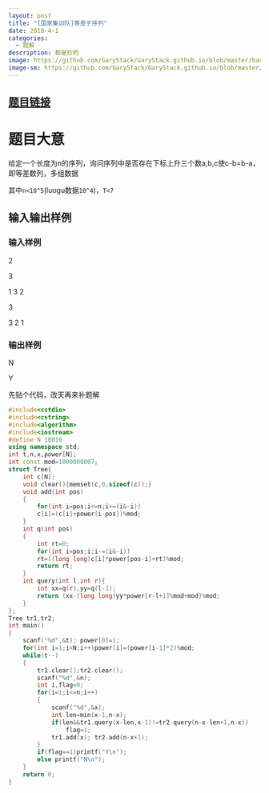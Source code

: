 ```yaml
---
layout: post
title: "[国家集训队]等差子序列"
date: 2018-4-1
categories:
  - 题解
description: 都是抄的
image: https://github.com/GaryStack/GaryStack.github.io/blob/master/background/%E6%9D%82/timg%20(4).jpg?raw=true
image-sm: https://github.com/GaryStack/GaryStack.github.io/blob/master/background/%E6%9D%82/timg%20(4).jpg?raw=true
---
```

## [题目链接](https://www.luogu.org/problemnew/show/P2757)

# 题目大意

给定一个长度为n的序列，询问序列中是否存在下标上升三个数a,b,c使c-b=b-a，即等差数列，多组数据

其中`n<10^5`(luogu数据`10^4`)，`T<7`

## 输入输出样例
### 输入样例
2

3

1 3 2

3

3 2 1

### 输出样例

N

Y

先贴个代码，改天再来补题解

```cpp
#include<cstdio>
#include<cstring>
#include<algorithm>
#include<iostream>
#define N 10010
using namespace std;
int t,n,x,power[N];
int const mod=1000000007;
struct Tree{
	int c[N];
	void clear(){memset(c,0,sizeof(c));}
	void add(int pos)
	{
		for(int i=pos;i<=n;i+=(i&-i))
		c[i]=(c[i]+power[i-pos])%mod;
    }
    int q(int pos)
	{
		int rt=0;
		for(int i=pos;i;i-=(i&-i))
		rt=((long long)c[i]*power[pos-i]+rt)%mod;
		return rt;
	}
	int query(int l,int r){
		int xx=q(r),yy=q(l-1);
		return (xx-(long long)yy*power[r-l+1]%mod+mod)%mod;
	}
};
Tree tr1,tr2;
int main()
{
    scanf("%d",&t); power[0]=1;
	for(int i=1;i<N;i++)power[i]=(power[i-1]*2)%mod;
	while(t--)
	{
		tr1.clear();tr2.clear();
		scanf("%d",&n);
		int i,flag=0;
		for(i=1;i<=n;i++)
		{
			scanf("%d",&x);
			int len=min(x-1,n-x);
			if(len&&tr1.query(x-len,x-1)!=tr2.query(n-x-len+1,n-x))
				flag=1;
			tr1.add(x); tr2.add(n-x+1);
		}
		if(flag==1)printf("Y\n");
		else printf("N\n");
	}
    return 0;
}
```



